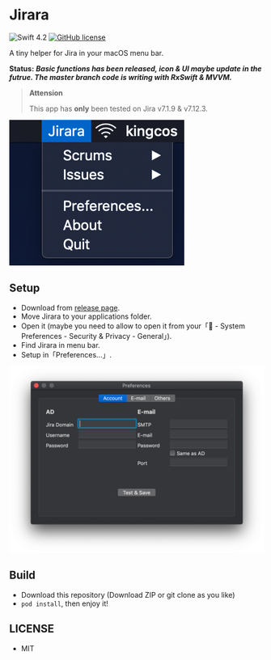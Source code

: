 # Jirara

![Swift 4.2](https://img.shields.io/badge/Swift-4.2-orange.svg?style=for-the-badge) [![GitHub license](https://img.shields.io/github/license/kingcos/Jirara.svg?style=for-the-badge)](https://github.com/kingcos/Jirara/blob/master/LICENSE)

A tiny helper for Jira in your macOS menu bar.

**Status:** ***Basic functions has been released, icon & UI maybe update in the futrue. The master branch code is writing with RxSwift & MVVM.***

> **Attension**
> 
> This app has **only** been tested on Jira v7.1.9 & v7.12.3.

![Jirara](Resources/menu_bar.png)

## Setup

- Download from [release page](https://github.com/kingcos/Jirara/releases).
- Move Jirara to your applications folder.
- Open it (maybe you need to allow to open it from your「 - System Preferences - Security & Privacy - General」).
- Find Jirara in menu bar.
- Setup in「Preferences...」.

![Preferences...](Resources/preferences.png)

## Build

- Download this repository (Download ZIP or git clone as you like)
- `pod install`, then enjoy it!

## LICENSE

- MIT
